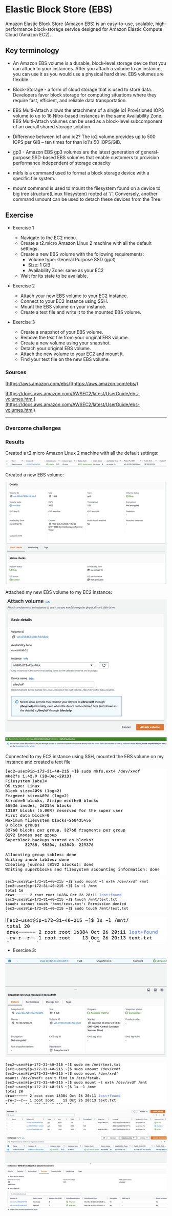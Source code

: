 # Elastic Block Store (EBS)

Amazon Elastic Block Store (Amazon EBS) is an easy-to-use, scalable, high-performance block-storage service designed for Amazon Elastic Compute Cloud (Amazon EC2).

## Key terminology
- An Amazon EBS volume is a durable, block-level storage device that you can attach to your instances. After you attach a volume to an instance, you can use it as you would use a physical hard drive. EBS volumes are flexible. 

- Block-Storage - a form of cloud storage that is used to store data. Developers favor block storage for computing situations where they require fast, efficient, and reliable data transportation.

- EBS Multi-Attach allows the attachment of a single io1 Provisioned IOPS volume to up to 16 Nitro-based instances in the same Availability Zone. EBS Multi-Attach volumes can be used as a block-level subcomponent of an overall shared storage solution.

- Difference between io1 and io2?
The io2 volume provides up to 500 IOPS per GiB – ten times for than io1's 50 IOPS/GiB.

- gp3 - Amazon EBS gp3 volumes are the latest generation of general-purpose SSD-based EBS volumes that enable customers to provision performance independent of storage capacity

- mkfs is a command used to format a block storage device with a specific file system.

- mount command is used to mount the filesystem found on a device to big tree structure(Linux filesystem) rooted at '/'. Conversely, another command umount can be used to detach these devices from the Tree.

## Exercise

- Exercise 1

    - Navigate to the EC2 menu.
    - Create a t2.micro Amazon Linux 2 machine with all the default settings.
    - Create a new EBS volume with the following requirements:
        - Volume type: General Purpose SSD (gp3)
        - Size: 1 GiB
        - Availability Zone: same as your EC2
    - Wait for its state to be available.

- Exercise 2

    - Attach your new EBS volume to your EC2 instance.
    - Connect to your EC2 instance using SSH.
    - Mount the EBS volume on your instance.
    - Create a text file and write it to the mounted EBS volume.

- Exercise 3

    - Create a snapshot of your EBS volume.
    - Remove the text file from your original EBS volume.
    - Create a new volume using your snapshot.
    - Detach your original EBS volume.
    - Attach the new volume to your EC2 and mount it.
    - Find your text file on the new EBS volume.


### Sources

[https://aws.amazon.com/ebs/](https://aws.amazon.com/ebs/)

[https://docs.aws.amazon.com/AWSEC2/latest/UserGuide/ebs-volumes.html](https://docs.aws.amazon.com/AWSEC2/latest/UserGuide/ebs-volumes.html)

****

### Overcome challenges

### Results
Created a t2.micro Amazon Linux 2 machine with all the default settings:

![screenshot](/00_includes/AWS_07_1_screenshot.png)

Created a new EBS volume:

![screenshot](/00_includes/AWS_07_2_screenshot.png)

Attached my new EBS volume to my EC2 instance:

![screenshot](/00_includes/AWS_07_3_screenshot.png)

![screenshot](/00_includes/AWS_07_4_screenshot.png)

Connected to my EC2 instance using SSH,
mounted the EBS volume on my instance and created a text file

![screenshot](/00_includes/AWS_07_5_screenshot.png)

![screenshot](/00_includes/AWS_07_6_screenshot.png)

![screenshot](/00_includes/AWS_07_7_screenshot.png)

- Exercise 3:

![screenshot](/00_includes/AWS_07_8_screenshot.png)

![screenshot](/00_includes/AWS_07_9_screenshot.png)

![screenshot](/00_includes/AWS_07_10_screenshot.png)

![screenshot](/00_includes/AWS_07_11_screenshot.png)